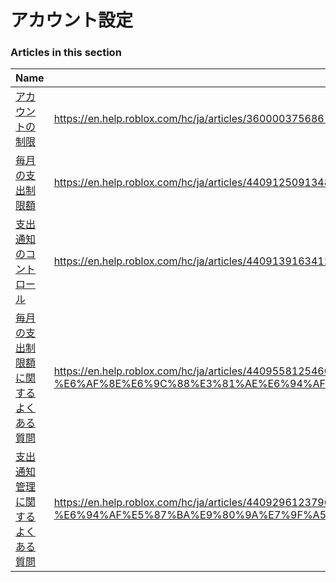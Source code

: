 # アカウント設定  
### Articles in this section
Name|URL
-|-
[アカウントの制限](./アカウントの制限.html) |https://en.help.roblox.com/hc/ja/articles/360000375686-%E3%82%A2%E3%82%AB%E3%82%A6%E3%83%B3%E3%83%88%E3%81%AE%E5%88%B6%E9%99%90
[毎月の支出制限額](./毎月の支出制限額.html) |https://en.help.roblox.com/hc/ja/articles/4409125091348-%E6%AF%8E%E6%9C%88%E3%81%AE%E6%94%AF%E5%87%BA%E5%88%B6%E9%99%90%E9%A1%8D
[支出通知のコントロール](./支出通知のコントロール.html) |https://en.help.roblox.com/hc/ja/articles/4409139163412-%E6%94%AF%E5%87%BA%E9%80%9A%E7%9F%A5%E3%81%AE%E3%82%B3%E3%83%B3%E3%83%88%E3%83%AD%E3%83%BC%E3%83%AB
[毎月の支出制限額に関するよくある質問](./毎月の支出制限額に関するよくある質問.html) |https://en.help.roblox.com/hc/ja/articles/4409558125460-%E6%AF%8E%E6%9C%88%E3%81%AE%E6%94%AF%E5%87%BA%E5%88%B6%E9%99%90%E9%A1%8D%E3%81%AB%E9%96%A2%E3%81%99%E3%82%8B%E3%82%88%E3%81%8F%E3%81%82%E3%82%8B%E8%B3%AA%E5%95%8F
[支出通知管理に関するよくある質問](./支出通知管理に関するよくある質問.html) |https://en.help.roblox.com/hc/ja/articles/4409296123796-%E6%94%AF%E5%87%BA%E9%80%9A%E7%9F%A5%E7%AE%A1%E7%90%86%E3%81%AB%E9%96%A2%E3%81%99%E3%82%8B%E3%82%88%E3%81%8F%E3%81%82%E3%82%8B%E8%B3%AA%E5%95%8F